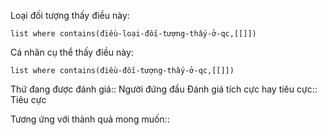 
Loại đối tượng thấy điều này: 
```dataview 
list where contains(điều-loại-đối-tượng-thấy-ở-qc,[[]]) 
``` 
Cá nhân cụ thể thấy điều này: 
```dataview
list where contains(điều-đối-tượng-thấy-ở-qc,[[]]) 
```
Thứ đang được đánh giá:: Người đứng đầu
Đánh giá tích cực hay tiêu cực:: Tiêu cực


Tương ứng với thành quả mong muốn:: 
